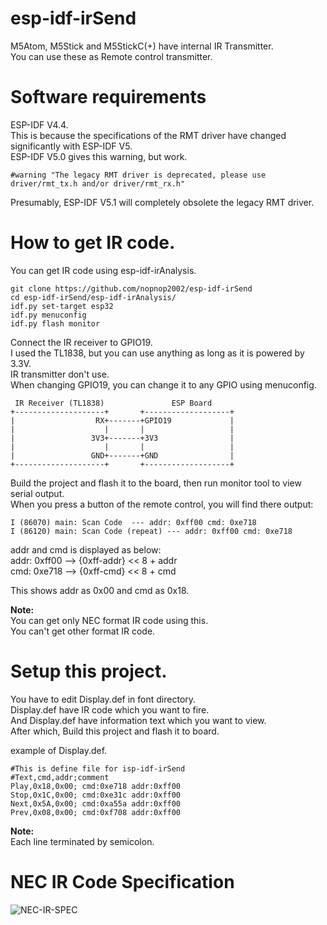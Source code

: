 # esp-idf-irSend
M5Atom, M5Stick and M5StickC(+) have internal IR Transmitter.   
You can use these as Remote control transmitter.   

# Software requirements
ESP-IDF V4.4.   
This is because the specifications of the RMT driver have changed significantly with ESP-IDF V5.   
ESP-IDF V5.0 gives this warning, but work.   
```
#warning "The legacy RMT driver is deprecated, please use driver/rmt_tx.h and/or driver/rmt_rx.h"
```
Presumably, ESP-IDF V5.1 will completely obsolete the legacy RMT driver.   


# How to get IR code.
You can get IR code using esp-idf-irAnalysis.   

```
git clone https://github.com/nopnop2002/esp-idf-irSend
cd esp-idf-irSend/esp-idf-irAnalysis/
idf.py set-target esp32
idf.py menuconfig
idf.py flash monitor
```

Connect the IR receiver to GPIO19.   
I used the TL1838, but you can use anything as long as it is powered by 3.3V.   
IR transmitter don't use.   
When changing GPIO19, you can change it to any GPIO using menuconfig.   

```
 IR Receiver (TL1838)               ESP Board
+--------------------+       +-------------------+
|                  RX+-------+GPIO19             |
|                    |       |                   |
|                 3V3+-------+3V3                |
|                    |       |                   |
|                 GND+-------+GND                |
+--------------------+       +-------------------+
```

Build the project and flash it to the board, then run monitor tool to view serial output.   
When you press a button of the remote control, you will find there output:   
```
I (86070) main: Scan Code  --- addr: 0xff00 cmd: 0xe718
I (86120) main: Scan Code (repeat) --- addr: 0xff00 cmd: 0xe718
```
addr and cmd is displayed as below:   
addr: 0xff00 --> {0xff-addr} << 8 + addr   
cmd: 0xe718 --> {0xff-cmd} << 8 + cmd   

This shows addr as 0x00 and cmd as 0x18.

**Note:**   
You can get only NEC format IR code using this.   
You can't get other format IR code.   


# Setup this project.
You have to edit Display.def in font directory.   
Display.def have IR code which you want to fire.   
And Display.def have information text which you want to view.   
After which, Build this project and flash it to board.   

example of Display.def.   
```
#This is define file for isp-idf-irSend
#Text,cmd,addr;comment
Play,0x18,0x00; cmd:0xe718 addr:0xff00
Stop,0x1C,0x00; cmd:0xe31c addr:0xff00
Next,0x5A,0x00; cmd:0xa55a addr:0xff00
Prev,0x08,0x00; cmd:0xf708 addr:0xff00
```

**Note:**   
Each line terminated by semicolon.


# NEC IR Code Specification

![NEC-IR-SPEC](https://user-images.githubusercontent.com/6020549/59671633-f7fd4b80-91f8-11e9-9bc6-45ab6e18ebc8.jpg)

